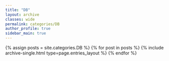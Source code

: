 ```yaml
---
title: "DB"
layout: archive
classes: wide
permalink: categories/DB
author_profile: true
sidebar_main: true
---
```



{% assign posts = site.categories.DB %}
{% for post in posts %} {% include archive-single.html type=page.entries_layout %} {% endfor %}